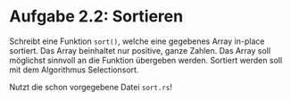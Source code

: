 Aufgabe 2.2: Sortieren
======================

Schreibt eine Funktion `sort()`, welche eine gegebenes Array in-place sortiert.
Das Array beinhaltet nur positive, ganze Zahlen. Das Array soll möglichst
sinnvoll an die Funktion übergeben werden. Sortiert werden soll mit dem
Algorithmus Selectionsort.

Nutzt die schon vorgegebene Datei `sort.rs`!
